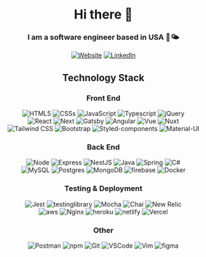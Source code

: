 <div align="center">

# Hi there 👋

### I am a software engineer based in USA 🌊🌤
[![Website](https://img.shields.io/badge/Portfolio-009688?&style=for-the-badge&logo=windowsterminal&logoColor=white&link=https://www.ajohnstondev.info/)](https://ajohnston.netlify.app/)
[![LinkedIn](https://img.shields.io/badge/Linkedin-0A66C2?&style=for-the-badge&logo=linkedin&logoColor=white&link=https://www.linkedin.com/in/ajohnston-developer)](https://www.linkedin.com/in/ajohnston-pro/)


## Technology Stack

### Front End 

![HTML5](https://img.shields.io/badge/HTML5-E34F26?&style=for-the-badge&logo=html5&logoColor=white)
![CSSs](https://img.shields.io/badge/CSS3-1572B6?&style=for-the-badge&logo=css3&logoColor=white)
![JavaScript](https://img.shields.io/badge/JavaScript-F7DF1E?&style=for-the-badge&logo=javascript&logoColor=white)
![Typescript](https://img.shields.io/badge/Typescript-007ACC?style=for-the-badge&logo=typescript&logoColor=white)
![jQuery](https://img.shields.io/badge/jQuery-0769AD?&style=for-the-badge&logo=jQuery&logoColor=white)
<br/>
![React](https://img.shields.io/badge/React-61DAFB?logo=react&logoColor=white&style=for-the-badge)
![Next](https://img.shields.io/badge/Next-black?style=for-the-badge&logo=next.js&logoColor=white)
![Gatsby](https://img.shields.io/badge/Gatsby-black?style=for-the-badge&logo=gatsby&logoColor=white)
![Angular](https://img.shields.io/badge/Angular%2010-DD0031?style=for-the-badge&logo=angular&logoColor=white)
![Vue](https://img.shields.io/badge/Vue-35495e?style=for-the-badge&logo=vuedotjs&logoColor=white)
![Nuxt](https://img.shields.io/badge/Nuxt-002E3B?style=for-the-badge&logo=nuxtdotjs&logoColor=white)
<br />
![Tailwind CSS](https://img.shields.io/badge/Tailwind%20CSS-38B2AC?style=for-the-badge&logo=tailwind-css&logoColor=white)
![Bootstrap](https://img.shields.io/badge/Bootstrap-7952B3?&style=for-the-badge&logo=bootstrap&logoColor=white)
![Styled-components](https://img.shields.io/badge/Styled%20Components-DB7093?&style=for-the-badge&logo=styled-components&logoColor=white)
![Material-UI](https://img.shields.io/badge/Material%20UI-007FFF?style=for-the-badge&logo=mui&logoColor=white)

### Back End

![Node](https://img.shields.io/badge/Node.js-339933?&style=for-the-badge&logo=nodedotjs&logoColor=white)
![Express](https://img.shields.io/badge/Express-000000?&style=for-the-badge&logo=express)
![NestJS](https://img.shields.io/badge/nestjs-%23E0234E.svg?style=for-the-badge&logo=nestjs&logoColor=white)
![Java](https://img.shields.io/badge/Java-ED8B00?style=for-the-badge&logo=openjdk&logoColor=white)
![Spring](https://img.shields.io/badge/Spring-6DB33F?style=for-the-badge&logo=spring&logoColor=white)
![C#](https://img.shields.io/badge/c%23-%23239120.svg?style=for-the-badge&logo=c-sharp&logoColor=white)
<br/>
![MySQL](https://img.shields.io/badge/MySQL-4479A1?&style=for-the-badge&logo=mysql&logoColor=white)
![Postgres](https://img.shields.io/badge/postgres-%23316192.svg?style=for-the-badge&logo=postgresql&logoColor=white)
![MongoDB](https://img.shields.io/badge/MongoDB-47A248?&style=for-the-badge&logo=mongodb&logoColor=white)
![firebase](https://img.shields.io/badge/Firebase-FFCA28?&style=for-the-badge&logo=firebase&logoColor=white)
![Docker](https://img.shields.io/badge/Docker-2496ED?&style=for-the-badge&logo=Docker&logoColor=white)

### Testing & Deployment

![Jest](https://img.shields.io/badge/Jest-C21325?&style=for-the-badge&logo=Jest&logoColor=white)
![testinglibrary](https://img.shields.io/badge/Testing%20Library-E33332?&style=for-the-badge&logo=testing-library&logoColor=white)
![Mocha](https://img.shields.io/badge/Mocha-8D6748?&style=for-the-badge&logo=Mocha&logoColor=white)
![Chai](https://img.shields.io/badge/Chai-A30701?&style=for-the-badge&logo=Chai&logoColor=white)
![New Relic](https://img.shields.io/badge/New%20Relic-008C99?&style=for-the-badge&logo=new-relic&logoColor=white)
<br />
![aws](https://img.shields.io/badge/AWS-232F3E?&style=for-the-badge&logo=amazon-aws&logoColor=white)
![Nginx](https://img.shields.io/badge/Nginx-009639?&style=for-the-badge&logo=Nginx&logoColor=white)
![heroku](https://img.shields.io/badge/Heroku-430098?&style=for-the-badge&logo=heroku&logoColor=white)
![netlify](https://img.shields.io/badge/Netlify-00C7B7?&style=for-the-badge&logo=netlify&logoColor=white)
![Vercel](https://img.shields.io/badge/vercel-%23000000.svg?style=for-the-badge&logo=vercel&logoColor=white)

### Other


![Postman](https://img.shields.io/badge/Postman-FF6C37?&style=for-the-badge&logo=postman&logoColor=white)
![npm](https://img.shields.io/badge/npm-CB3837?&style=for-the-badge&logo=npm&logoColor=white)
![Git](https://img.shields.io/badge/Git-F05032?&style=for-the-badge&logo=git&logoColor=white)
![VSCode](https://img.shields.io/badge/VSCode-007ACC?&style=for-the-badge&logo=visual-studio-code&logoColor=white)
![Vim](https://img.shields.io/badge/Vim-019733?&style=for-the-badge&logo=vim&logoColor=white)
![figma](https://img.shields.io/badge/Figma-F24E1E?&style=for-the-badge&logo=figma&logoColor=white)

</div>
